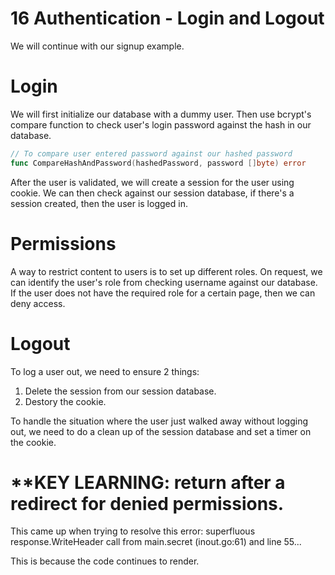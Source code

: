 # 16 Authentication - Login and Logout
We will continue with our signup example. 

# Login 
We will first initialize our database with a dummy user. 
Then use bcrypt's compare function to check user's login password against the hash in our database. 
```go
// To compare user entered password against our hashed password
func CompareHashAndPassword(hashedPassword, password []byte) error
```

After the user is validated, we will create a session for the user using cookie. 
We can then check against our session database, if there's a session created, then the user is logged in. 

# Permissions
A way to restrict content to users is to set up different roles. 
On request, we can identify the user's role from checking username against our database. 
If the user does not have the required role for a certain page, then we can deny access. 

# Logout
To log a user out, we need to ensure 2 things: 
1. Delete the session from our session database. 
2. Destory the cookie. 

To handle the situation where the user just walked away without logging out, we need to do a clean up of the session database and set a timer on the cookie.

# **KEY LEARNING: return after a redirect for denied permissions.
This came up when trying to resolve this error:
superfluous response.WriteHeader call from main.secret (inout.go:61) and line 55... 

This is because the code continues to render. 